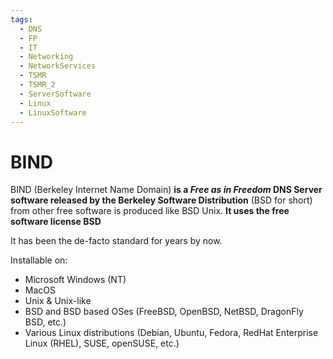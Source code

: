 ```yaml
---
tags:
  - DNS
  - FP
  - IT
  - Networking
  - NetworkServices
  - TSMR
  - TSMR_2
  - ServerSoftware
  - Linux
  - LinuxSoftware
---
```

# BIND
BIND (Berkeley Internet Name Domain) **is a *Free as in Freedom* DNS Server software released by the Berkeley Software Distribution** (BSD for short) from other free software is produced like BSD Unix.
**It uses the free software license BSD**

It has been the de-facto standard for years by now.

Installable on:
- Microsoft Windows (NT)
- MacOS
- Unix & Unix-like
- BSD and BSD based OSes (FreeBSD, OpenBSD, NetBSD, DragonFly BSD, etc.)
- Various Linux distributions (Debian, Ubuntu, Fedora, RedHat Enterprise Linux (RHEL), SUSE, openSUSE, etc.)